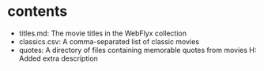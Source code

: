 # contents

- titles.md: The movie titles in the WebFlyx collection
- classics.csv: A comma-separated list of classic movies
- quotes: A directory of files containing memorable quotes from movies
H: Added extra description
